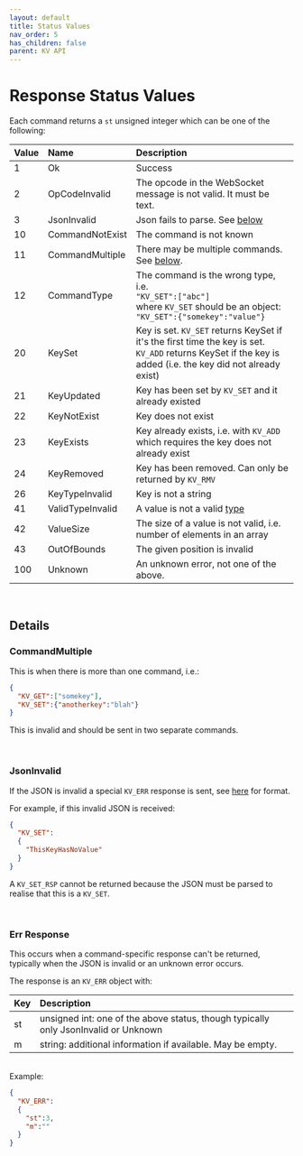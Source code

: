 ```yaml
---
layout: default
title: Status Values
nav_order: 5
has_children: false
parent: KV API
---
```


# Response Status Values

Each command returns a `st` unsigned integer which can be one of the following:


| Value                 | Name      | Description   |
|:---                   |:---       |:---           |
| 1   | Ok                | Success   |
| 2   | OpCodeInvalid     | The opcode in the WebSocket message is not valid. It must be text. |
| 3   | JsonInvalid       | Json fails to parse. See [below](#jsoninvalid) |
| 10  | CommandNotExist   | The command is not known |
| 11  | CommandMultiple   | There may be multiple commands. See [below](#commandmultiple).  |
| 12  | CommandType       | The command is the wrong type, i.e. <br/> `"KV_SET":["abc"]` <br/> where `KV_SET` should be an object: <br/> `"KV_SET":{"somekey":"value"}` |
| 20  | KeySet            | Key is set. `KV_SET` returns KeySet if it's the first time the key is set. <br /> `KV_ADD` returns KeySet if the key is added (i.e. the key did not already exist) |
| 21  | KeyUpdated        | Key has been set by `KV_SET` and it already existed |
| 22  | KeyNotExist       | Key does not exist |
| 23  | KeyExists         | Key already exists, i.e. with `KV_ADD` which requires the key does not already exist |
| 24  | KeyRemoved        | Key has been removed. Can only be returned by `KV_RMV` |
| 26  | KeyTypeInvalid    | Key is not a string |
| 41  | ValidTypeInvalid  | A value is not a valid [type](keyvalues.md#value-types) |
| 42  | ValueSize         | The size of a value is not valid, i.e. number of elements in an array  |
| 43  | OutOfBounds       | The given position is invalid |
| 100 | Unknown           | An unknown error, not one of the above. |



<br/>

## Details

### CommandMultiple
This is when there is more than one command, i.e.:

```json
{
  "KV_GET":["somekey"],
  "KV_SET":{"anotherkey":"blah"}
}
```

This is invalid and should be sent in two separate commands.


<br/>

### JsonInvalid
If the JSON is invalid a special `KV_ERR` response is sent, see [here](#err-response) for format.

For example, if this invalid JSON is received:

```json
{
  "KV_SET":
  {
    "ThisKeyHasNoValue"
  }
}
```

A `KV_SET_RSP` cannot be returned because the JSON must be parsed to realise that this is a `KV_SET`.

<br/>

### Err Response
This occurs when a command-specific response can't be returned, typically when the JSON is invalid or an unknown error occurs.

The response is an `KV_ERR` object with:

| Key | Description   |
|:--- |:---           |
| st  | unsigned int: one of the above status, though typically only JsonInvalid or Unknown |
| m   | string: additional information if available. May be empty. |

<br/>
Example:

```json
{
  "KV_ERR":
  {
    "st":3,
    "m":""
  }
}
```
